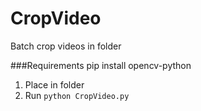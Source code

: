 # CropVideo
Batch crop videos in folder

###Requirements
pip install opencv-python

1. Place in folder
2. Run `python CropVideo.py`

